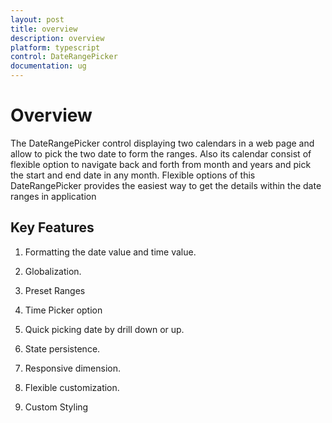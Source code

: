 ```yaml
---
layout: post
title: overview
description: overview
platform: typescript
control: DateRangePicker
documentation: ug
---
```


# Overview

The DateRangePicker control displaying two calendars in a web page and allow to pick the two date to form the ranges. Also its calendar consist of flexible option to navigate back and forth from month and years and pick the start and end date in any month. Flexible options of this DateRangePicker provides the easiest way to get the details within the date ranges in application

## Key Features

1. Formatting the date value and time value.

2. Globalization.

3. Preset Ranges

4. Time Picker option

5. Quick picking date by drill down or up.

6. State persistence.

7. Responsive dimension.

8. Flexible customization.

9. Custom Styling


